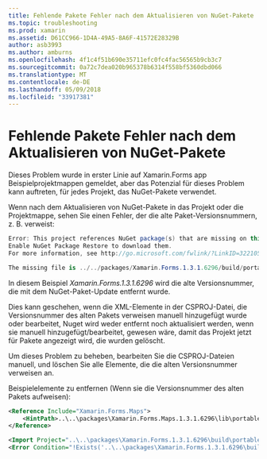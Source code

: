 ```yaml
---
title: Fehlende Pakete Fehler nach dem Aktualisieren von NuGet-Pakete
ms.topic: troubleshooting
ms.prod: xamarin
ms.assetid: D61CC966-1D4A-49A5-8A6F-41572E28329B
author: asb3993
ms.author: amburns
ms.openlocfilehash: 4f1c4f51b690e35711efc0fc4fac56565b9cb3c7
ms.sourcegitcommit: 0a72c7dea020b965378b6314f558bf5360dbd066
ms.translationtype: MT
ms.contentlocale: de-DE
ms.lasthandoff: 05/09/2018
ms.locfileid: "33917381"
---
```

# <a name="missing-packages-error-after-updating-nuget-packages"></a>Fehlende Pakete Fehler nach dem Aktualisieren von NuGet-Pakete

Dieses Problem wurde in erster Linie auf Xamarin.Forms app Beispielprojektmappen gemeldet, aber das Potenzial für dieses Problem kann auftreten, für jedes Projekt, das NuGet-Pakete verwendet. 

Wenn nach dem Aktualisieren von NuGet-Pakete in das Projekt oder die Projektmappe, sehen Sie einen Fehler, der die alte Paket-Versionsnummern, z. B. verweist:

```csharp
Error: This project references NuGet package(s) that are missing on this computer.
Enable NuGet Package Restore to download them.  
For more information, see http://go.microsoft.com/fwlink/?LinkID=322105

The missing file is ../../packages/Xamarin.Forms.1.3.1.6296/build/portable-win+net45+wp80+MonoAndroid10+MonoTouch10+Xamarin.iOS10/Xamarin.Forms.targets. (FormsGallery)

```

In diesem Beispiel *Xamarin.Forms.1.3.1.6296* wird die alte Versionsnummer, die mit dem NuGet-Paket-Update entfernt wurde.

Dies kann geschehen, wenn die XML-Elemente in der CSPROJ-Datei, die Versionsnummer des alten Pakets verweisen manuell hinzugefügt wurde oder bearbeitet, Nuget wird weder entfernt noch aktualisiert werden, wenn sie manuell hinzugefügt/bearbeitet, gewesen wäre, damit das Projekt jetzt für Pakete angezeigt wird, die wurden gelöscht. 

Um dieses Problem zu beheben, bearbeiten Sie die CSPROJ-Dateien manuell, und löschen Sie alle Elemente, die die alten Versionsnummer verweisen an. 

Beispielelemente zu entfernen (Wenn sie die Versionsnummer des alten Pakets aufweisen):

```xml
<Reference Include="Xamarin.Forms.Maps">
    <HintPath>..\..\packages\Xamarin.Forms.Maps.1.3.1.6296\lib\portable-win+net45+wp80+MonoAndroid10+MonoTouch10+Xamarin.iOS10\Xamarin.Forms.Maps.dll</HintPath>
</Reference>

<Import Project="..\..\packages\Xamarin.Forms.1.3.1.6296\build\portable-win+net45+wp80+MonoAndroid10+MonoTouch10+Xamarin.iOS10\Xamarin.Forms.targets" Condition="Exists('..\..\packages\Xamarin.Forms.1.3.1.6296\build\portable-win+net45+wp80+MonoAndroid10+MonoTouch10+Xamarin.iOS10\Xamarin.Forms.targets')" />
<Error Condition="!Exists('..\..\packages\Xamarin.Forms.1.3.1.6296\build\portable-win+net45+wp80+MonoAndroid10+MonoTouch10+Xamarin.iOS10\Xamarin.Forms.targets')" Text="$([System.String]::Format('$(ErrorText)', '..\..\packages\Xamarin.Forms.1.3.1.6296\build\portable-win+net45+wp80+MonoAndroid10+MonoTouch10+Xamarin.iOS10\Xamarin.Forms.targets'))" />

```

